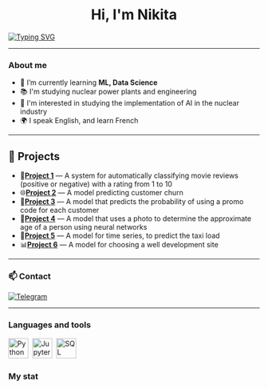 <div id="header" align="center">
    <h1>Hi, I'm  Nikita </h1>
</div>

[![Typing SVG](https://readme-typing-svg.herokuapp.com?color=%2336BCF7&lines=I'm+studying+ML+and+Data+Science;Love+building+different+models)](https://git.io/typing-svg)

---

### About me
- 🌱 I’m currently learning **ML, Data Science**
- 📚 I'm studying nuclear power plants and engineering
- 📄 I'm interested in studying the implementation of AI in the nuclear industry
- 🌍 I speak English, and learn French

---

## 🚀 Projects
- 📝**[Project 1](https://github.com/nikioss/Movie_review)** — A system for automatically classifying movie reviews (positive or negative) with a rating from 1 to 10
- 🌐**[Project 2](https://github.com/nikioss/Telecommunications)** — A model predicting customer churn
- 🛒**[Project 3](https://github.com/nikioss/Hackathon_DODO)** — A model that predicts the probability of using a promo code for each customer
- 👨**[Project 4](https://github.com/nikioss/Determining-the-age-of-buyers)** — A model that uses a photo to determine the approximate age of a person using neural networks
- 🚗**[Project 5](https://github.com/nikioss/Forecasting-taxi-orders)** — A model for time series, to predict the taxi load
- 📊**[Project 6](https://github.com/nikioss/Buisiness)** — A model for choosing a well development site




---
### 📫 Contact
[![Telegram](https://img.shields.io/badge/Telegram-профиль-blue?logo=telegram)](https://t.me/Chickitoss)

---
### Languages and tools

<img src="https://cdn.jsdelivr.net/gh/devicons/devicon/icons/python/python-original.svg" title="Python" width="40" height="40"/>&nbsp;
<img src="https://cdn.jsdelivr.net/gh/devicons/devicon/icons/jupyter/jupyter-original.svg" title="Jupyter" width="40" height="40"/>&nbsp;
<img src="https://cdn.jsdelivr.net/gh/devicons/devicon/icons/mysql/mysql-original.svg" title="SQL" width="40" height="40"/>&nbsp;


### My stat

<div id="stat" align="center">
    <img src="https://github-readme-stats.vercel.app/api?username=nikioss&show_icons=true&theme=github_dark" alt=""/>
    <img src="https://github-profile-summary-cards.vercel.app/api/cards/most-commit-language?username=nikioss&theme=github_dark" alt=""/>
</div>

